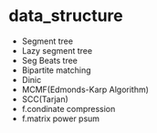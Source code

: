 # data_structure
- Segment tree
- Lazy segment tree
- Seg Beats tree
- Bipartite matching
- Dinic
- MCMF(Edmonds-Karp Algorithm)
- SCC(Tarjan)
- f.condinate compression
- f.matrix power psum
